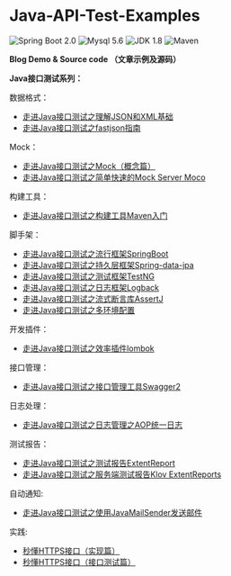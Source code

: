 # Java-API-Test-Examples
![Spring Boot 2.0](https://img.shields.io/badge/Spring%20Boot-2.0-brightgreen.svg)
![Mysql 5.6](https://img.shields.io/badge/Mysql-5.6-blue.svg)
![JDK 1.8](https://img.shields.io/badge/JDK-1.8-brightgreen.svg)
![Maven](https://img.shields.io/badge/Maven-3.5.0-yellowgreen.svg)

**Blog Demo &amp; Source code （文章示例及源码）**


**Java接口测试系列：**

数据格式：
- [走进Java接口测试之理解JSON和XML基础](https://blog.csdn.net/zuozewei/article/details/86702549)
- [走进Java接口测试之fastjson指南](https://blog.csdn.net/zuozewei/article/details/86737495)

Mock：
- [走进Java接口测试之Mock（概念篇）](https://blog.csdn.net/zuozewei/article/details/84892008)
- [走进Java接口测试之简单快速的Mock Server Moco](https://blog.csdn.net/zuozewei/article/details/84901009)

构建工具：
- [走进Java接口测试之构建工具Maven入门](https://zuozewei.blog.csdn.net/article/details/103047687)

脚手架：
- [走进Java接口测试之流行框架SpringBoot](https://blog.csdn.net/zuozewei/article/details/84934208)
- [走进Java接口测试之持久层框架Spring-data-jpa](https://blog.csdn.net/zuozewei/article/details/85220869)
- [走进Java接口测试之测试框架TestNG](https://blog.csdn.net/zuozewei/article/details/84996072)
- [走进Java接口测试之日志框架Logback](https://blog.csdn.net/zuozewei/article/details/85331743)
- [走进Java接口测试之流式断言库AssertJ](https://blog.csdn.net/zuozewei/article/details/86567263)
- [走进Java接口测试之多环境配置](https://zuozewei.blog.csdn.net/article/details/102480413)

开发插件：
- [走进Java接口测试之效率插件lombok](https://blog.csdn.net/zuozewei/article/details/85109439)

接口管理：
- [走进Java接口测试之接口管理工具Swagger2](https://blog.csdn.net/zuozewei/article/details/84865116)

日志处理：
- [走进Java接口测试之日志管理之AOP统一日志](https://blog.csdn.net/zuozewei/article/details/85375106)

测试报告：
- [走进Java接口测试之测试报告ExtentReport](https://blog.csdn.net/zuozewei/article/details/85011217)
- [走进Java接口测试之服务端测试报告Klov ExtentReports](https://blog.csdn.net/zuozewei/article/details/85159331)

自动通知:
- [走进Java接口测试之使用JavaMailSender发送邮件](https://blog.csdn.net/zuozewei/article/details/85228133)

实践:
- [秒懂HTTPS接口（实现篇）](https://blog.csdn.net/zuozewei/article/details/84727095)
- [秒懂HTTPS接口（接口测试篇）](https://blog.csdn.net/zuozewei/article/details/84727450)